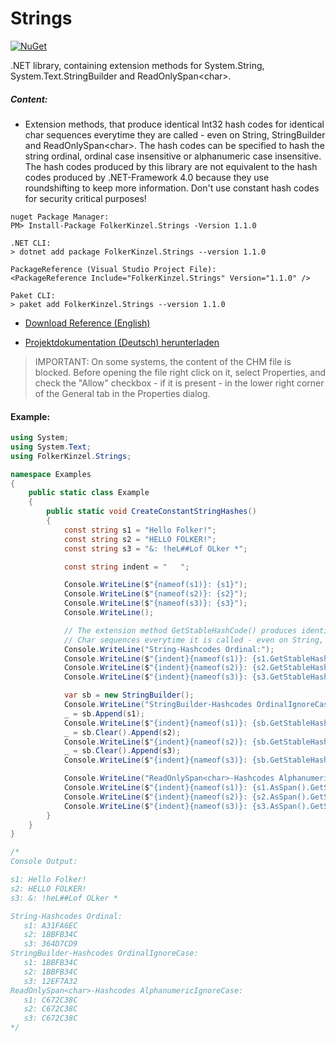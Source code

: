 # Strings
[![NuGet](https://img.shields.io/nuget/v/FolkerKinzel.Strings)](https://www.nuget.org/packages/FolkerKinzel.Strings/)


.NET library, containing extension methods for System.String, System.Text.StringBuilder and ReadOnlySpan&lt;char&gt;.

##### Content:
* Extension methods, that produce identical Int32 hash codes for identical char sequences everytime they are called - even on String, StringBuilder and ReadOnlySpan&lt;char&gt;. 
The hash codes can be specified to hash the string ordinal, ordinal case insensitive or alphanumeric case insensitive.
The hash codes produced by this library are not equivalent to the hash codes produced by .NET-Framework 4.0 because they 
use roundshifting to keep more
information. Don't use constant hash codes for security critical purposes!

```
nuget Package Manager:
PM> Install-Package FolkerKinzel.Strings -Version 1.1.0

.NET CLI:
> dotnet add package FolkerKinzel.Strings --version 1.1.0

PackageReference (Visual Studio Project File):
<PackageReference Include="FolkerKinzel.Strings" Version="1.1.0" />

Paket CLI:
> paket add FolkerKinzel.Strings --version 1.1.0
```

* [Download Reference (English)](https://github.com/FolkerKinzel/Strings/blob/master/FolkerKinzel.Strings.Reference.en/Help/FolkerKinzel.Strings.Reference.en.chm)

* [Projektdokumentation (Deutsch) herunterladen](https://github.com/FolkerKinzel/Strings/blob/master/FolkerKinzel.Strings.Doku.de/Help/FolkerKinzel.Strings.Doku.de.chm)

> IMPORTANT: On some systems, the content of the CHM file is blocked. Before opening the file
>  right click on it, select Properties, and check the "Allow" checkbox - if it 
> is present - in the lower right corner of the General tab in the Properties dialog.

#### Example:
```csharp
using System;
using System.Text;
using FolkerKinzel.Strings;

namespace Examples
{
    public static class Example
    {
        public static void CreateConstantStringHashes()
        {
            const string s1 = "Hello Folker!";
            const string s2 = "HELLO FOLKER!";
            const string s3 = "&: !heL##Lof OLker *";

            const string indent = "   ";

            Console.WriteLine($"{nameof(s1)}: {s1}");
            Console.WriteLine($"{nameof(s2)}: {s2}");
            Console.WriteLine($"{nameof(s3)}: {s3}");
            Console.WriteLine();

            // The extension method GetStableHashCode() produces identical Int32 hash codes for identical
            // Char sequences everytime it is called - even on String, StringBuilder or ReadOnlySpan<char>:
            Console.WriteLine("String-Hashcodes Ordinal:");
            Console.WriteLine($"{indent}{nameof(s1)}: {s1.GetStableHashCode(HashType.Ordinal):X8}");
            Console.WriteLine($"{indent}{nameof(s2)}: {s2.GetStableHashCode(HashType.Ordinal):X8}");
            Console.WriteLine($"{indent}{nameof(s3)}: {s3.GetStableHashCode(HashType.Ordinal):X8}");

            var sb = new StringBuilder();
            Console.WriteLine("StringBuilder-Hashcodes OrdinalIgnoreCase:");
            _ = sb.Append(s1);
            Console.WriteLine($"{indent}{nameof(s1)}: {sb.GetStableHashCode(HashType.OrdinalIgnoreCase):X8}");
            _ = sb.Clear().Append(s2);
            Console.WriteLine($"{indent}{nameof(s2)}: {sb.GetStableHashCode(HashType.OrdinalIgnoreCase):X8}");
            _ = sb.Clear().Append(s3);
            Console.WriteLine($"{indent}{nameof(s3)}: {sb.GetStableHashCode(HashType.OrdinalIgnoreCase):X8}");

            Console.WriteLine("ReadOnlySpan<char>-Hashcodes AlphanumericIgnoreCase:");
            Console.WriteLine($"{indent}{nameof(s1)}: {s1.AsSpan().GetStableHashCode(HashType.AlphaNumericIgnoreCase):X8}");
            Console.WriteLine($"{indent}{nameof(s2)}: {s2.AsSpan().GetStableHashCode(HashType.AlphaNumericIgnoreCase):X8}");
            Console.WriteLine($"{indent}{nameof(s3)}: {s3.AsSpan().GetStableHashCode(HashType.AlphaNumericIgnoreCase):X8}");
        }
    }
}

/*
Console Output:

s1: Hello Folker!
s2: HELLO FOLKER!
s3: &: !heL##Lof OLker *

String-Hashcodes Ordinal:
   s1: A31FA6EC
   s2: 1BBFB34C
   s3: 364D7CD9
StringBuilder-Hashcodes OrdinalIgnoreCase:
   s1: 1BBFB34C
   s2: 1BBFB34C
   s3: 12EF7A32
ReadOnlySpan<char>-Hashcodes AlphanumericIgnoreCase:
   s1: C672C38C
   s2: C672C38C
   s3: C672C38C
*/

```
